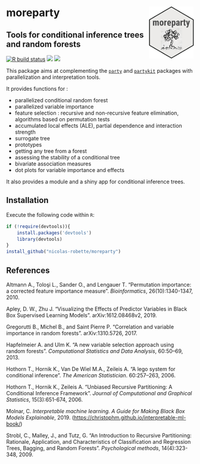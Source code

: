 # **moreparty** <img src="man/figures/moreparty.png" height=140px width=120px alt="" align="right" />

## Tools for conditional inference trees and random forests

  <!-- badges: start -->
  [![R build status](https://github.com/nicolas-robette/moreparty/workflows/R-CMD-check/badge.svg)](https://github.com/nicolas-robette/moreparty/actions)
  [![](https://www.r-pkg.org/badges/version/moreparty?color=blue)](https://cran.r-project.org/package=moreparty)
  [![](http://cranlogs.r-pkg.org/badges/last-month/moreparty?color=orange)](https://cran.r-project.org/package=moreparty)

  <!-- badges: end -->

This package aims at complementing the [`party`](https://cran.r-project.org/package=party) and [`partykit`](https://cran.r-project.org/package=party) packages with parallelization and interpretation tools.

It provides functions for :

-   parallelized conditional random forest
-   parallelized variable importance
-   feature selection : recursive and non-recursive feature elimination,
    algorithms based on permutation tests
-   accumulated local effects (ALE), partial dependence and interaction
    strength
-   surrogate tree
-   prototypes
-   getting any tree from a forest
-   assessing the stability of a conditional tree
-   bivariate association measures
-   dot plots for variable importance and effects

It also provides a module and a shiny app for conditional inference trees.


## Installation

Execute the following code within `R`:

``` r
if (!require(devtools)){
    install.packages('devtools')
    library(devtools)
}
install_github("nicolas-robette/moreparty")
```

## References

Altmann A., Toloşi L., Sander O., and Lengauer T. “Permutation importance: a corrected feature importance measure”. *Bioinformatics*, 26(10):1340-1347, 2010.

Apley, D. W., Zhu J. “Visualizing the Effects of Predictor Variables in Black Box Supervised Learning Models”. arXiv:1612.08468v2, 2019.
 
Gregorutti B., Michel B., and Saint Pierre P. “Correlation and variable importance in random forests”. arXiv:1310.5726, 2017.

Hapfelmeier A. and Ulm K. “A new variable selection approach using random forests”. *Computational Statistics and Data Analysis*, 60:50–69, 2013.

Hothorn T., Hornik K., Van De Wiel M.A., Zeileis A. “A lego system for conditional inference”. *The American Statistician*. 60:257–263, 2006.

Hothorn T., Hornik K., Zeileis A. “Unbiased Recursive Partitioning: A Conditional Inference Framework”. *Journal of Computational and Graphical Statistics*, 15(3):651-674, 2006.

Molnar, C. *Interpretable machine learning. A Guide for Making Black Box Models Explainable*, 2019.
(<a href="https://christophm.github.io/interpretable-ml-book/" class="uri">https://christophm.github.io/interpretable-ml-book/</a>)

Strobl, C., Malley, J., and Tutz, G. “An Introduction to Recursive Partitioning: Rationale, Application, and Characteristics of
Classification and Regression Trees, Bagging, and Random Forests”. *Psychological methods*, 14(4):323-348, 2009.
